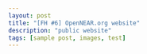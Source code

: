 ```yaml
---
layout: post
title: "[FH #6] OpenNEAR.org website"
description: "public website"
tags: [sample post, images, test]
---
```


